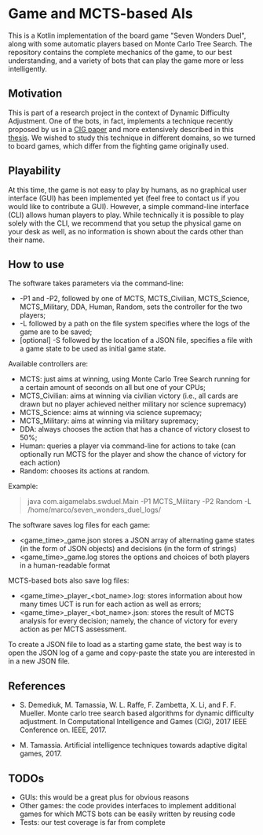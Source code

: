 Game and MCTS-based AIs
===

This is a Kotlin implementation of the board game "Seven Wonders Duel", along with some automatic players based on Monte Carlo Tree Search.
The repository contains the complete mechanics of the game, to our best understanding, and a variety of bots that can play the game more or less intelligently.

Motivation
---
This is part of a research project in the context of Dynamic Difficulty Adjustment. One of the bots, in fact, implements a technique recently proposed by us in a [CIG paper](http://www.cig2017.com/wp-content/uploads/2017/08/paper_73.pdf) and more extensively described in this [thesis](https://researchbank.rmit.edu.au/view/rmit:162286).
We wished to study this technique in different domains, so we turned to board games, which differ from the fighting game originally used.

Playability
---
At this time, the game is not easy to play by humans, as no graphical user interface (GUI) has been implemented yet (feel free to contact us if you would like to contribute a GUI). However, a simple command-line interface (CLI) allows human players to play.
While technically it is possible to play solely with the CLI, we recommend that you setup the physical game on your desk as well, as no information is shown about the cards other than their name.

How to use
---
The software takes parameters via the command-line:
*   -P1 and -P2, followed by one of MCTS, MCTS_Civilian, MCTS_Science, MCTS_Military, DDA, Human, Random, sets the controller for the two players;
*   -L followed by a path on the file system specifies where the logs of the game are to be saved;
*   \[optional\] -S followed by the location of a JSON file, specifies a file with a game state to be used as initial game state.

Available controllers are:
*   MCTS: just aims at winning, using Monte Carlo Tree Search running for a certain amount of seconds on all but one of your CPUs;
*   MCTS_Civilian: aims at winning via civilian victory (i.e., all cards are drawn but no player achieved neither military nor science supremacy)
*   MCTS_Science: aims at winning via science supremacy;
*   MCTS_Military: aims at winning via military supremacy;
*   DDA: always chooses the action that has a chance of victory closest to 50%;
*   Human: queries a player via command-line for actions to take (can optionally run MCTS for the player and show the chance of victory for each action)
*   Random: chooses its actions at random.

Example:
> java com.aigamelabs.swduel.Main -P1 MCTS_Military -P2 Random -L /home/marco/seven_wonders_duel_logs/

The software saves log files for each game:
*   <game_time>_game.json stores a JSON array of alternating game states (in the form of JSON objects) and decisions (in the form of strings)
*   <game_time>_game.log stores the options and choices of both players in a human-readable format

MCTS-based bots also save log files:
*   <game_time>\_player\_<bot_name>.log: stores information about how many times UCT is run for each action as well as errors;
*   <game_time>\_player\_<bot_name>.json: stores the result of MCTS analysis for every decision; namely, the chance of victory for every action as per MCTS assessment.

To create a JSON file to load as a starting game state, the best way is to open the JSON log of a game and copy-paste the state you are interested in in a new JSON file.

References
---
*   S. Demediuk, M. Tamassia, W. L. Raffe, F. Zambetta, X. Li, and F. F. Mueller.
Monte carlo tree search based algorithms for dynamic difficulty adjustment. In
Computational Intelligence and Games (CIG), 2017 IEEE Conference on. IEEE, 2017.

*   M. Tamassia. Artificial intelligence techniques towards adaptive digital games, 2017.


TODOs
---
*   GUIs: this would be a great plus for obvious reasons
*   Other games: the code provides interfaces to implement additional games for which MCTS bots can be easily written by reusing code
*   Tests: our test coverage is far from complete